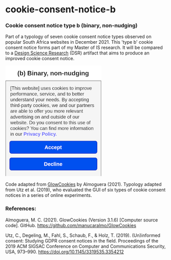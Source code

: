# cookie-consent-notice-b
### Cookie consent notice type b (binary, non-nudging)

Part of a typology of seven cookie consent notice types observed on popular South Africa websites in December 2021. This 'type b' cookie consent notice forms part of my Master of IS research. It will be compared to a [Design Science Research](http://www.desrist.org/desrist/content/design-science-research-in-information-systems.pdf) (DSR) artifact that aims to produce an improved cookie consent notice. 

<img src="/repo-assets/type-b.png" width="300"/>

Code adapted from [GlowCookies](https://github.com/manucaralmo/GlowCookies) by Almoguera (2021).
Typology adapted from Utz et al. (2019), who evaluated the GUI of six types of cookie consent notices in a series of online experiments.

### References:
Almoguera, M. C. (2021). GlowCookies (Version 3.1.6) [Computer source code]. GitHub. https://github.com/manucaralmo/GlowCookies

Utz, C., Degeling, M., Fahl, S., Schaub, F., & Holz, T. (2019). (Un)informed consent: Studying GDPR consent notices in the field. Proceedings of the 2019 ACM SIGSAC Conference on Computer and Communications Security, USA, 973–990. https://doi.org/10.1145/3319535.3354212
